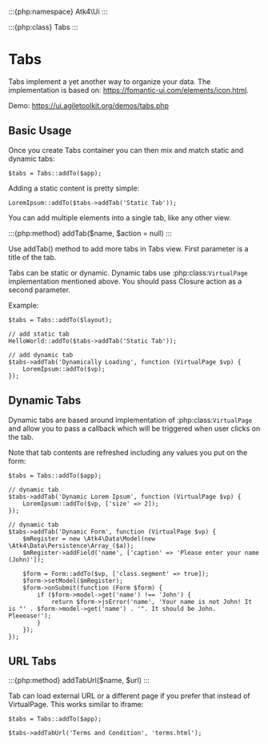 :::{php:namespace} Atk4\Ui
:::

:::{php:class} Tabs
:::

# Tabs

Tabs implement a yet another way to organize your data. The implementation is based on: https://fomantic-ui.com/elements/icon.html.

Demo: https://ui.agiletoolkit.org/demos/tabs.php

## Basic Usage

Once you create Tabs container you can then mix and match static and dynamic tabs:

```
$tabs = Tabs::addTo($app);
```

Adding a static content is pretty simple:

```
LoremIpsum::addTo($tabs->addTab('Static Tab'));
```

You can add multiple elements into a single tab, like any other view.

:::{php:method} addTab($name, $action = null)
:::

Use addTab() method to add more tabs in Tabs view. First parameter is a title of the tab.

Tabs can be static or dynamic. Dynamic tabs use :php:class:`VirtualPage` implementation mentioned above.
You should pass Closure action as a second parameter.

Example:

```
$tabs = Tabs::addTo($layout);

// add static tab
HelloWorld::addTo($tabs->addTab('Static Tab'));

// add dynamic tab
$tabs->addTab('Dynamically Loading', function (VirtualPage $vp) {
    LoremIpsum::addTo($vp);
});
```

## Dynamic Tabs

Dynamic tabs are based around implementation of :php:class:`VirtualPage` and allow you
to pass a callback which will be triggered when user clicks on the tab.

Note that tab contents are refreshed including any values you put on the form:

```
$tabs = Tabs::addTo($app);

// dynamic tab
$tabs->addTab('Dynamic Lorem Ipsum', function (VirtualPage $vp) {
    LoremIpsum::addTo($vp, ['size' => 2]);
});

// dynamic tab
$tabs->addTab('Dynamic Form', function (VirtualPage $vp) {
    $mRegister = new \Atk4\Data\Model(new \Atk4\Data\Persistence\Array_($a));
    $mRegister->addField('name', ['caption' => 'Please enter your name (John)']);

    $form = Form::addTo($vp, ['class.segment' => true]);
    $form->setModel($mRegister);
    $form->onSubmit(function (Form $form) {
        if ($form->model->get('name') !== 'John') {
            return $form->jsError('name', 'Your name is not John! It is "' . $form->model->get('name') . '". It should be John. Pleeease!');
        }
    });
});
```

## URL Tabs

:::{php:method} addTabUrl($name, $url)
:::

Tab can load external URL or a different page if you prefer that instead of VirtualPage. This works similar to iframe:

```
$tabs = Tabs::addTo($app);

$tabs->addTabUrl('Terms and Condition', 'terms.html');
```
